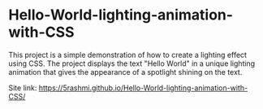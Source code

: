 # Hello-World-lighting-animation-with-CSS
This project is a simple demonstration of how to create a lighting effect using CSS. The project displays the text "Hello World" in a unique lighting animation that gives the appearance of a spotlight shining on the text.

Site link:  https://5rashmi.github.io/Hello-World-lighting-animation-with-CSS/
